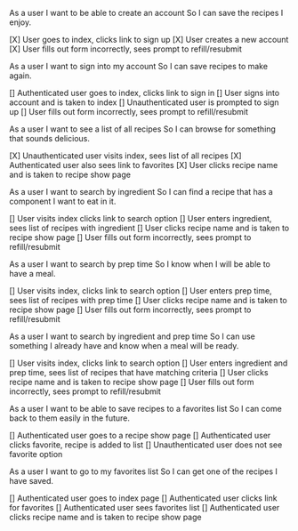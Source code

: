 As a user
I want to be able to create an account
So I can save the recipes I enjoy.

[X] User goes to index, clicks link to sign up
[X] User creates a new account
[X] User fills out form incorrectly, sees prompt to refill/resubmit


As a user
I want to sign into my account
So I can save recipes to make again.

[] Authenticated user goes to index, clicks link to sign in
[] User signs into account and is taken to index
[] Unauthenticated user is prompted to sign up
[] User fills out form incorrectly, sees prompt to refill/resubmit


As a user
I want to see a list of all recipes
So I can browse for something that sounds delicious.

[X] Unauthenticated user visits index, sees list of all recipes
[X] Authenticated user also sees link to favorites
[X] User clicks recipe name and is taken to recipe show page


As a user
I want to search by ingredient
So I can find a recipe that has a component I want to eat in it.

[] User visits index clicks link to search option
[] User enters ingredient, sees list of recipes with ingredient
[] User clicks recipe name and is taken to recipe show page
[] User fills out form incorrectly, sees prompt to refill/resubmit


As a user
I want to search by prep time
So I know when I will be able to have a meal.

[] User visits index, clicks link to search option
[] User enters prep time, sees list of recipes with prep time
[] User clicks recipe name and is taken to recipe show page
[] User fills out form incorrectly, sees prompt to refill/resubmit


As a user
I want to search by ingredient and prep time
So I can use something I already have and know when a meal will be ready.

[] User visits index, clicks link to search option
[] User enters ingredient and prep time, sees list of recipes that have matching criteria
[] User clicks recipe name and is taken to recipe show page
[] User fills out form incorrectly, sees prompt to refill/resubmit

As a user
I want to be able to save recipes to a favorites list
So I can come back to them easily in the future.

[] Authenticated user goes to a recipe show page
[] Authenticated user clicks favorite, recipe is added to list
[] Unauthenticated user does not see favorite option


As a user
I want to go to my favorites list
So I can get one of the recipes I have saved.

[] Authenticated user goes to index page
[] Authenticated user clicks link for favorites
[] Authenticated user sees favorites list
[] Authenticated user clicks recipe name and is taken to recipe show page
